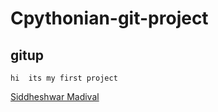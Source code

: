 # Cpythonian-git-project
## gitup
```
hi  its my first project
```
[Siddheshwar Madival](https://github.com/sidheshwar-0802)
